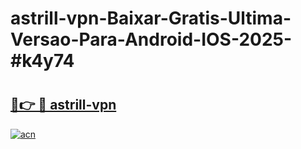 # astrill-vpn-Baixar-Gratis-Ultima-Versao-Para-Android-IOS-2025-#k4y74

# <h2><a href="https://ainizakaria.my?title=astrill-vpn&ref=22M">🔗👉 🔴 astrill-vpn</a></h2>

[![acn](https://github.com/user-attachments/assets/0f9c940e-d8b0-45ae-aac7-cd30a18b3e1c)](https://ainizakaria.my?title=astrill-vpn&ref=22M)

